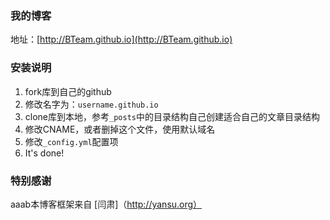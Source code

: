 ### 我的博客

地址：[http://BTeam.github.io](http://BTeam.github.io)

### 安装说明

1. fork库到自己的github
2. 修改名字为：`username.github.io`
3. clone库到本地，参考`_posts`中的目录结构自己创建适合自己的文章目录结构
4. 修改CNAME，或者删掉这个文件，使用默认域名
5. 修改`_config.yml`配置项
6. It's done!

### 特别感谢

aaab本博客框架来自 [闫肃]（http://yansu.org）

